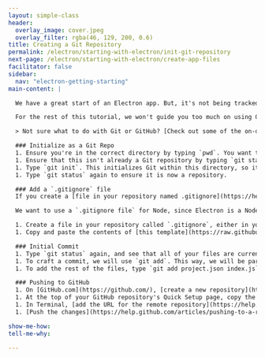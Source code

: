```yaml
---
layout: simple-class
header:
  overlay_image: cover.jpeg
  overlay_filter: rgba(46, 129, 200, 0.6)
title: Creating a Git Repository
permalink: /electron/starting-with-electron/init-git-repository
next-page: /electron/starting-with-electron/create-app-files
facilitator: false
sidebar:
  nav: "electron-getting-starting"
main-content: |

  We have a great start of an Electron app. But, it's not being tracked with version control. Now, it's time to track this repository with Git, include a .gitignore file that fits this project, and push this up to a remote on GitHub.

  For the rest of this tutorial, we won't guide you too much on using Git. For all of the code, we recommend using branches and atomic commits, as well as pushing to the remote frequently.

  > Not sure what to do with Git or GitHub? [Check out some of the on-demand courses to learn more!](https://services.github.com/on-demand/)

  ### Initialize as a Git Repo
  1. Ensure you're in the correct directory by typing `pwd`. You want to be in the root level directory of the electron-project.
  1. Ensure that this isn't already a Git repository by typing `git status`. You should see a response: `fatal: Not a git repository (or any of the parent directories): .git`.
  1. Type `git init`. This initializes Git within this directory, so it will now be a Git repository.
  1. Type `git status` again to ensure it is now a repository.

  ### Add a `.gitignore` file
  If you create a [file in your repository named .gitignore](https://help.github.com/articles/ignoring-files/), Git uses it to determine which files and directories to ignore, before you make a commit.

  We want to use a `.gitignore file` for Node, since Electron is a Node based project.

  1. Create a file in your repository called `.gitignore`, either in your text editor, or by typing `touch .gitignore` in your terminal.
  1. Copy and paste the contents of [this template](https://raw.githubusercontent.com/github/gitignore/master/Node.gitignore) into the `.gitignore` file. Save the file.

  ### Initial Commit
  1. Type `git status` again, and see that all of your files are currently untracked in the working tree.
  1. To craft a commit, we will use `git add`. This way, we will be particular about what files are in each commit. We will first commit the `.gitignore` file with `git add .gitignore`, and then `git commit -m "initial commit with gitignore"`.
  1. To add the rest of the files, type `git add project.json index.js`, and `git commit -m "initial electron boilerplate files"`.

  ### Pushing to GitHub
  1. On [GitHub.com](https://github.com/), [create a new repository](https://help.github.com/articles/creating-a-new-repository/). To avoid errors, do not initialize the new repository with `README`, `license`, or `.gitignore` files. You can add these files after your project has been pushed to GitHub.
  1. At the top of your GitHub repository's Quick Setup page, copy the remote repository URL.   
  1. In Terminal, [add the URL for the remote repository](https://help.github.com/articles/adding-a-remote/) where your local repository will be pushed.
  1. [Push the changes](https://help.github.com/articles/pushing-to-a-remote/) in your local repository to GitHub.

show-me-how:
tell-me-why:

---
```

